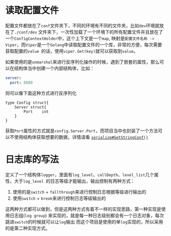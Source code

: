# 读取配置文件

配置文件都放在了`conf`文件夹下，不同的环境有不同的文件夹，比如`dev`环境就放在了`./conf/dev`
文件夹下，一次性加载了一个环境下的所有配置文件并且放在了一个`ConfigContextHolder`中，这个上下文是一个`map`,
映射是`配置文件名称 -> Viper`，而`Viper`是一个`Golang`中读取配置文件的一个库，非常的方便，每次需要获取配置的`value
`的话，使用`viper.Get(key)`就可以获取到`value`。

如果使用的是`unmarshal`来进行反序列化操作的时候，遇到了嵌套的属性，那么可以在结构体当中创建一个内部结构体，比如：
```yaml
server:
  port: 8080
```
则可以像下面这种方式进行反序列化
```gotemplate
type Config struct{
	Server struct{
	    Port    int	
    }
}
```
获取`Port`属性的方式就是`config.Server.Port`，而项目当中也封装了一个方法可以不使用结构体获取想要的数据，详情请看
[`serialize#GetStringConf()`](./common/utils/serialize.go)
# 日志库的写法
定义了一个结构体`logger`，里面有`log_level`、`callDepth`、`level_list`几个属性，大于`log_level
`的日志等级才能输出，输出控制有两种方式：

1. 使用的是`switch` + `fallthrough`来进行控制日志根据等级进行输出的
2. 使用`switch` + `break`来进行控制日志等级输出的

这两种方式都可以做到，但是这两种方式有着不一样的实现思路，第一种实现是使用日志组(`log group`)
来实现的，就是每一种日志级别都会有一个日志对象，每次跳进`switch`的时候就可以让`log`输出
而这个项目是使用的单`log`实现的，所以采用的是第二种实现方式。